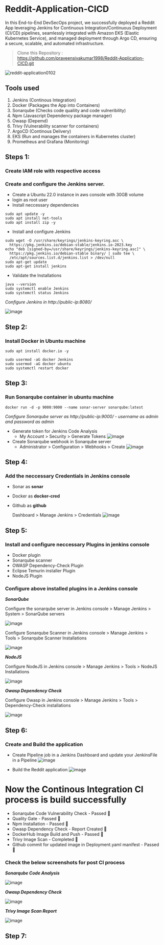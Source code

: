 # Reddit-Application-CICD
In this End-to-End DevSecOps project, we successfully deployed a Reddit App leveraging Jenkins for Continuous Integration/Continuous Deployment (CI/CD) pipelines, seamlessly integrated with Amazon EKS (Elastic Kubernetes Service), and managed deployment through Argo CD, ensuring a secure, scalable, and automated infrastructure.

> Clone this Repository : https://github.com/praveensivakumar1998/Reddit-Application-CICD.git

  ![reddit-application0102](https://github.com/praveensivakumar1998/Reddit-Application-CICD/assets/108512714/fd56bfe0-623f-4959-8aa8-5bb6478c3a9e)



## Tools used
1. Jenkins (Continous Integration)
2. Docker (Packages the App into Containers)
3. Sonarqube (Checks code qualiity and code vulneribility)
4. Npm (Javascript Dependency package manager)
5. Owasp (Depemd)
6. Trivy (Vulnerability scanner for containers)
7. ArgoCD (Continous Delivery)
8. EKS (Run and manages the containers in Kubernetes cluster)
9. Prometheus and Grafana (Monitoring)

## Steps 1:
### Create IAM role with respective access
### Create and configure the Jenkins server.
 * Create a Ubuntu 22.0 instance in aws console with 30GB volume 
 * login as root user
 * Install neccessary dependencies 
```
sudo apt update -y
sudo apt install net-tools
sudo apt install zip -y
```
 * Install and configure Jenkins
```
sudo wget -O /usr/share/keyrings/jenkins-keyring.asc \
  https://pkg.jenkins.io/debian-stable/jenkins.io-2023.key
echo "deb [signed-by=/usr/share/keyrings/jenkins-keyring.asc]" \
  https://pkg.jenkins.io/debian-stable binary/ | sudo tee \
  /etc/apt/sources.list.d/jenkins.list > /dev/null
sudo apt-get update
sudo apt-get install jenkins
```
  * Validate the Installations
```
java --version
sudo systemctl enable Jenkins
sudo systemctl status Jenkins
```
*Configure Jenkins in http://public-ip:8080/*

![image](https://github.com/praveensivakumar1998/Reddit-Application-CICD/assets/108512714/ec579e7c-5f4f-4bd0-9495-8461bc73f343)

## Step 2:
### Install Docker in Ubuntu machine
```
sudo apt install docker.io -y

sudo usermod -aG docker Jenkins
sudo usermod -aG docker ubuntu
sudo systemctl restart docker 
```

## Step 3:
### Run Sonarqube container in ubuntu machine
```
docker run -d -p 9000:9000 --name sonar-server sonarqube:latest
```
*Configure Sonarqube server as http://public-ip:9000/ - username as admin and password as admin*
 
  * Generate token for Jenkins Code Analysis
    -  My Account > Security > Generate Tokens
    ![image](https://github.com/praveensivakumar1998/Reddit-Application-CICD/assets/108512714/89af9ca2-ec41-4ea5-9b4f-8310bf10b0fb)
  * Create Sonarqube webhook in Sonarqube server
    - Administrator > Configuration > Webhooks > Create
      ![image](https://github.com/praveensivakumar1998/Reddit-Application-CICD/assets/108512714/50338a6b-7bac-4029-a1fe-7e5779acc1a4)
## Step 4:
### Add the neccessary Credentials in Jenkins console 
  * Sonar as **sonar**
  * Docker as **docker-cred**
  * Github as **github**
    
    Dashboard > Manage Jenkins > Credentials
  ![image](https://github.com/praveensivakumar1998/Reddit-Application-CICD/assets/108512714/863f74a8-67c7-44fd-a14b-87c03ae95434)

## Step 5:  
### Install and configure neccessary Plugins in jenkins console
  * Docker plugin
  * Sonarqube scanner
  * OWASP Dependency-Check Plugin
  * Eclipse Temurin installer Plugin
  * NodeJS Plugin

### Configure above installed plugins in a Jenkins console 
***SonarQube***

 Configure the sonarqube server in Jenkins console > Manage Jenkins > System > SonarQube servers 
 
  ![image](https://github.com/praveensivakumar1998/Reddit-Application-CICD/assets/108512714/1f6bafa1-b35e-480d-b79a-aa072348d69f)

Configure Sonarqube Scanner in Jenkins console > Manage Jenkins > Tools > Sonarqube Scanner Installations

  ![image](https://github.com/praveensivakumar1998/Reddit-Application-CICD/assets/108512714/311bfe1f-a6d5-40cb-9568-79c2107c7f6f)

***NodeJS***

Configure NodeJS in Jenkins console > Manage Jenkins > Tools > NodeJS Installations

  ![image](https://github.com/praveensivakumar1998/Reddit-Application-CICD/assets/108512714/dcd9a716-827c-4712-a8e8-8d401af0b92e)

 ***Owasp Dependency Check***
 
Configure Owasp in Jenkins console > Manage Jenkins > Tools > Dependency-Check installations

  ![image](https://github.com/praveensivakumar1998/Reddit-Application-CICD/assets/108512714/2c6bbd24-80de-4ebd-8bd4-175177784fb5)

## Step 6:
### Create and Build the application
  * Create Pipeline job in a Jenkins Dashboard and update your JenkinsFile in a Pipeline
  ![image](https://github.com/praveensivakumar1998/Reddit-Application-CICD/assets/108512714/73cefee3-0ecf-4179-accb-dd8c11edbb95)

  * Build the Reddit application
  ![image](https://github.com/praveensivakumar1998/Reddit-Application-CICD/assets/108512714/d2fc1eaf-3ea9-46e4-bc3b-d5114a1a37a5)

# Now the Continous Integration CI process is build successfully 
   -  Sonarqube Code Vulnerability Check - Passed :tada:
   -  Quality Gate - Passed :tada:
   -  Npm Installation - Passed :tada:
   -  Owasp Dependency Check - Report Created :tada:
   -  DockerHub Image Build and Push - Passed :tada:
   -  Trivy Image Scan - Completed :tada:
   -  Github commit for updated image in Deployment.yaml manifest - Passed :tada:
### Check the below screenshots for post CI process
 ***Sonarqube Code Analysis***
 
 ![image](https://github.com/praveensivakumar1998/Reddit-Application-CICD/assets/108512714/d9d72a2e-4f43-44d9-b062-c81dcb5a60ce)
 
 ***Owasp Dependency Check***
 
 ![image](https://github.com/praveensivakumar1998/Reddit-Application-CICD/assets/108512714/1ab032c2-38d9-4530-91cf-78ad33ebaa36)

 ***Trivy Image Scan Report***
 
 ![image](https://github.com/praveensivakumar1998/Reddit-Application-CICD/assets/108512714/d57f6f5e-9140-4230-a9da-fc41939cc3f0)

## Step 7:
### 

  
